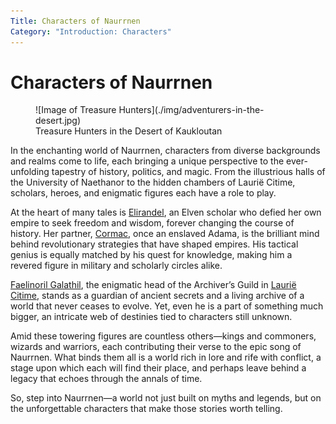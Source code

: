 ```yaml
---
Title: Characters of Naurrnen
Category: "Introduction: Characters"
---
```


# Characters of Naurrnen

<div class="wrap-left-img">
<figure class="pic-banner">
![Image of Treasure Hunters](./img/adventurers-in-the-desert.jpg)
<figcaption>Treasure Hunters in the Desert of Kaukloutan</figcaption>
</figure>
</div>


In the enchanting world of Naurrnen, characters from diverse backgrounds and realms come to life, each bringing a unique perspective to the ever-unfolding tapestry of history, politics, and magic. From the illustrious halls of the University of Naethanor to the hidden chambers of Laurië Citime, scholars, heroes, and enigmatic figures each have a role to play.

At the heart of many tales is [Elirandel](legend-of-naethanor.md#elira-naethanor), an Elven scholar who defied her own empire to seek freedom and wisdom, forever changing the course of history. Her partner, [Cormac](legend-of-naethanor.md#cormac-naethanor), once an enslaved Adama, is the brilliant mind behind revolutionary strategies that have shaped empires. His tactical genius is equally matched by his quest for knowledge, making him a revered figure in military and scholarly circles alike.

[Faelinoril Galathil](faelinoril-galathil.md), the enigmatic head of the Archiver’s Guild in [Laurië Citime](../Places/laurie-citime.md), stands as a guardian of ancient secrets and a living archive of a world that never ceases to evolve. Yet, even he is a part of something much bigger, an intricate web of destinies tied to characters still unknown.

Amid these towering figures are countless others—kings and commoners, wizards and warriors, each contributing their verse to the epic song of Naurrnen. What binds them all is a world rich in lore and rife with conflict, a stage upon which each will find their place, and perhaps leave behind a legacy that echoes through the annals of time.

So, step into Naurrnen—a world not just built on myths and legends, but on the unforgettable characters that make those stories worth telling.

<br style="clear:both;" />

</div>

